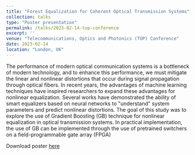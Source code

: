 ```yaml
---
title: "Forest Equalization for Coherent Optical Transmission Systems"
collection: talks
type: "Poster presentation"
permalink: /talks/2023-02-14-top-conference
excerpt: ''
venue: "Telecommunications, Optics and Photonics (TOP) Conference"
date: 2023-02-14
location: "London, UK"
---
```


The performance of modern optical communication
systems is a bottleneck of modern technology, and
to enhance this performance, we must mitigate the linear and nonlinear distortions that occur 
during signal propagation through optical fibers. In recent years,
the advantages of machine learning techniques have
inspired researchers to expand these advantages for
nonlinear equalization. Several works have demonstrated 
the ability of smart equalizers based on neural
networks to "understand" system parameters and predict nonlinear distortions. 
The goal of this study was
to explore the use of Gradient Boosting (GB) technique for nonlinear equalization in optical transmission systems. 
In practical implementation, the use of
GB can be implemented through the use of pretrained
switchers on a field-programmable gate array (FPGA)

Download poster [here](http://esf0.github.io/files/poster/Poster__Forest_Equalization_for_Coherent_Optical_Transmission_Systems.pdf)
